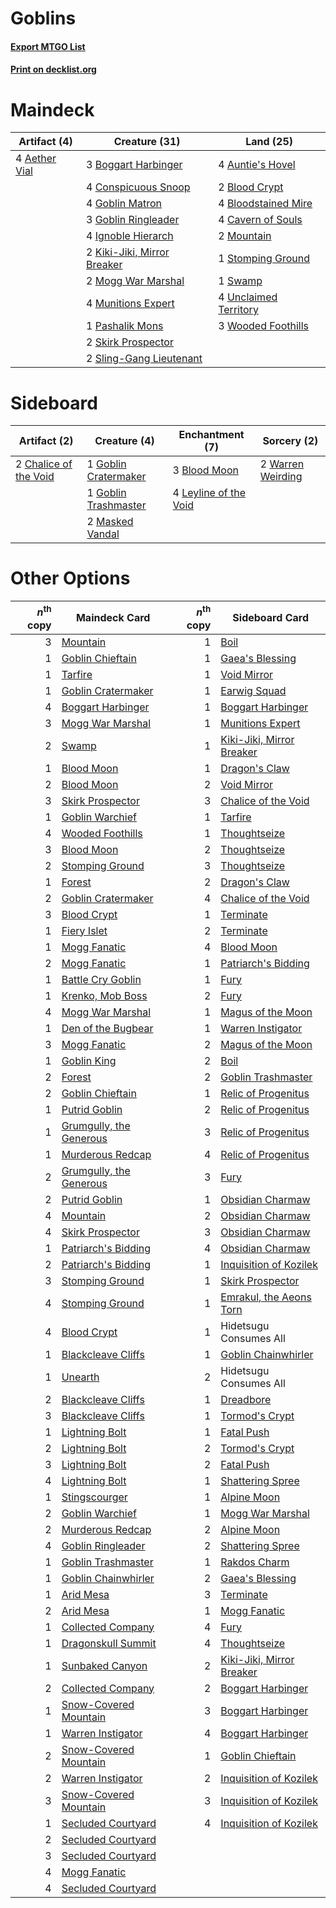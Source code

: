 # Goblins

#### [Export MTGO List](../collection/Goblins/Goblins.txt)
#### [Print on decklist.org](http://decklist.org/?deckmain=4%09Aether%20Vial%0A4%09Auntie's%20Hovel%0A2%09Blood%20Crypt%0A4%09Bloodstained%20Mire%0A3%09Boggart%20Harbinger%0A4%09Cavern%20of%20Souls%0A4%09Conspicuous%20Snoop%0A4%09Goblin%20Matron%0A3%09Goblin%20Ringleader%0A4%09Ignoble%20Hierarch%0A2%09Kiki-Jiki,%20Mirror%20Breaker%0A2%09Mogg%20War%20Marshal%0A2%09Mountain%0A4%09Munitions%20Expert%0A1%09Pashalik%20Mons%0A2%09Skirk%20Prospector%0A2%09Sling-Gang%20Lieutenant%0A1%09Stomping%20Ground%0A1%09Swamp%0A4%09Unclaimed%20Territory%0A3%09Wooded%20Foothills&deckside=3%09Blood%20Moon%0A2%09Chalice%20of%20the%20Void%0A1%09Goblin%20Cratermaker%0A1%09Goblin%20Trashmaster%0A4%09Leyline%20of%20the%20Void%0A2%09Masked%20Vandal%0A2%09Warren%20Weirding)
# Maindeck

|                                     Artifact (4)                                      |                                            Creature (31)                                            |                                           Land (25)                                            |
|---------------------------------------------------------------------------------------|-----------------------------------------------------------------------------------------------------|------------------------------------------------------------------------------------------------|
|4 [Aether Vial](http://gatherer.wizards.com/Pages/Card/Details.aspx?multiverseid=48146)|3 [Boggart Harbinger](http://gatherer.wizards.com/Pages/Card/Details.aspx?multiverseid=139441)       |4 [Auntie's Hovel](http://gatherer.wizards.com/Pages/Card/Details.aspx?multiverseid=153457)     |
|                                                                                       |4 [Conspicuous Snoop](http://gatherer.wizards.com/Pages/Card/Details.aspx?multiverseid=485462)       |2 [Blood Crypt](http://gatherer.wizards.com/Pages/Card/Details.aspx?multiverseid=97102)         |
|                                                                                       |4 [Goblin Matron](http://gatherer.wizards.com/Pages/Card/Details.aspx?multiverseid=15810)            |4 [Bloodstained Mire](http://gatherer.wizards.com/Pages/Card/Details.aspx?multiverseid=405094)  |
|                                                                                       |3 [Goblin Ringleader](http://gatherer.wizards.com/Pages/Card/Details.aspx?multiverseid=27664)        |4 [Cavern of Souls](http://gatherer.wizards.com/Pages/Card/Details.aspx?multiverseid=278058)    |
|                                                                                       |4 [Ignoble Hierarch](http://gatherer.wizards.com/Pages/Card/Details.aspx?multiverseid=522242)        |2 [Mountain](http://gatherer.wizards.com/Pages/Card/Details.aspx?multiverseid=439859)           |
|                                                                                       |2 [Kiki-Jiki, Mirror Breaker](http://gatherer.wizards.com/Pages/Card/Details.aspx?multiverseid=50321)|1 [Stomping Ground](http://gatherer.wizards.com/Pages/Card/Details.aspx?multiverseid=405110)    |
|                                                                                       |2 [Mogg War Marshal](http://gatherer.wizards.com/Pages/Card/Details.aspx?multiverseid=157924)        |1 [Swamp](http://gatherer.wizards.com/Pages/Card/Details.aspx?multiverseid=439858)              |
|                                                                                       |4 [Munitions Expert](http://gatherer.wizards.com/Pages/Card/Details.aspx?multiverseid=464158)        |4 [Unclaimed Territory](http://gatherer.wizards.com/Pages/Card/Details.aspx?multiverseid=435419)|
|                                                                                       |1 [Pashalik Mons](http://gatherer.wizards.com/Pages/Card/Details.aspx?multiverseid=464087)           |3 [Wooded Foothills](http://gatherer.wizards.com/Pages/Card/Details.aspx?multiverseid=405116)   |
|                                                                                       |2 [Skirk Prospector](http://gatherer.wizards.com/Pages/Card/Details.aspx?multiverseid=159051)        |                                                                                                |
|                                                                                       |2 [Sling-Gang Lieutenant](http://gatherer.wizards.com/Pages/Card/Details.aspx?multiverseid=464057)   |                                                                                                |


# Sideboard

|                                          Artifact (2)                                          |                                         Creature (4)                                          |                                        Enchantment (7)                                         |                                        Sorcery (2)                                         |
|------------------------------------------------------------------------------------------------|-----------------------------------------------------------------------------------------------|------------------------------------------------------------------------------------------------|--------------------------------------------------------------------------------------------|
|2 [Chalice of the Void](http://gatherer.wizards.com/Pages/Card/Details.aspx?multiverseid=442211)|1 [Goblin Cratermaker](http://gatherer.wizards.com/Pages/Card/Details.aspx?multiverseid=452853)|3 [Blood Moon](http://gatherer.wizards.com/Pages/Card/Details.aspx?multiverseid=45386)          |2 [Warren Weirding](http://gatherer.wizards.com/Pages/Card/Details.aspx?multiverseid=370488)|
|                                                                                                |1 [Goblin Trashmaster](http://gatherer.wizards.com/Pages/Card/Details.aspx?multiverseid=447280)|4 [Leyline of the Void](http://gatherer.wizards.com/Pages/Card/Details.aspx?multiverseid=107682)|                                                                                            |
|                                                                                                |2 [Masked Vandal](http://gatherer.wizards.com/Pages/Card/Details.aspx?multiverseid=503800)     |                                                                                                |                                                                                            |


# Other Options

|*n*<sup>th</sup> copy|                                          Maindeck Card                                           |*n*<sup>th</sup> copy|                                          Sideboard Card                                           |
|--------------------:|--------------------------------------------------------------------------------------------------|--------------------:|---------------------------------------------------------------------------------------------------|
|                    3|[Mountain](http://gatherer.wizards.com/Pages/Card/Details.aspx?multiverseid=439859)               |                    1|[Boil](http://gatherer.wizards.com/Pages/Card/Details.aspx?multiverseid=14630)                     |
|                    1|[Goblin Chieftain](http://gatherer.wizards.com/Pages/Card/Details.aspx?multiverseid=438481)       |                    1|[Gaea's Blessing](http://gatherer.wizards.com/Pages/Card/Details.aspx?multiverseid=417433)         |
|                    1|[Tarfire](http://gatherer.wizards.com/Pages/Card/Details.aspx?multiverseid=157921)                |                    1|[Void Mirror](http://gatherer.wizards.com/Pages/Card/Details.aspx?multiverseid=522318)             |
|                    1|[Goblin Cratermaker](http://gatherer.wizards.com/Pages/Card/Details.aspx?multiverseid=452853)     |                    1|[Earwig Squad](http://gatherer.wizards.com/Pages/Card/Details.aspx?multiverseid=370530)            |
|                    4|[Boggart Harbinger](http://gatherer.wizards.com/Pages/Card/Details.aspx?multiverseid=139441)      |                    1|[Boggart Harbinger](http://gatherer.wizards.com/Pages/Card/Details.aspx?multiverseid=139441)       |
|                    3|[Mogg War Marshal](http://gatherer.wizards.com/Pages/Card/Details.aspx?multiverseid=157924)       |                    1|[Munitions Expert](http://gatherer.wizards.com/Pages/Card/Details.aspx?multiverseid=464158)        |
|                    2|[Swamp](http://gatherer.wizards.com/Pages/Card/Details.aspx?multiverseid=439858)                  |                    1|[Kiki-Jiki, Mirror Breaker](http://gatherer.wizards.com/Pages/Card/Details.aspx?multiverseid=50321)|
|                    1|[Blood Moon](http://gatherer.wizards.com/Pages/Card/Details.aspx?multiverseid=45386)              |                    1|[Dragon's Claw](http://gatherer.wizards.com/Pages/Card/Details.aspx?multiverseid=129527)           |
|                    2|[Blood Moon](http://gatherer.wizards.com/Pages/Card/Details.aspx?multiverseid=45386)              |                    2|[Void Mirror](http://gatherer.wizards.com/Pages/Card/Details.aspx?multiverseid=522318)             |
|                    3|[Skirk Prospector](http://gatherer.wizards.com/Pages/Card/Details.aspx?multiverseid=159051)       |                    3|[Chalice of the Void](http://gatherer.wizards.com/Pages/Card/Details.aspx?multiverseid=442211)     |
|                    1|[Goblin Warchief](http://gatherer.wizards.com/Pages/Card/Details.aspx?multiverseid=157934)        |                    1|[Tarfire](http://gatherer.wizards.com/Pages/Card/Details.aspx?multiverseid=157921)                 |
|                    4|[Wooded Foothills](http://gatherer.wizards.com/Pages/Card/Details.aspx?multiverseid=405116)       |                    1|[Thoughtseize](http://gatherer.wizards.com/Pages/Card/Details.aspx?multiverseid=438676)            |
|                    3|[Blood Moon](http://gatherer.wizards.com/Pages/Card/Details.aspx?multiverseid=45386)              |                    2|[Thoughtseize](http://gatherer.wizards.com/Pages/Card/Details.aspx?multiverseid=438676)            |
|                    2|[Stomping Ground](http://gatherer.wizards.com/Pages/Card/Details.aspx?multiverseid=405110)        |                    3|[Thoughtseize](http://gatherer.wizards.com/Pages/Card/Details.aspx?multiverseid=438676)            |
|                    1|[Forest](http://gatherer.wizards.com/Pages/Card/Details.aspx?multiverseid=439860)                 |                    2|[Dragon's Claw](http://gatherer.wizards.com/Pages/Card/Details.aspx?multiverseid=129527)           |
|                    2|[Goblin Cratermaker](http://gatherer.wizards.com/Pages/Card/Details.aspx?multiverseid=452853)     |                    4|[Chalice of the Void](http://gatherer.wizards.com/Pages/Card/Details.aspx?multiverseid=442211)     |
|                    3|[Blood Crypt](http://gatherer.wizards.com/Pages/Card/Details.aspx?multiverseid=97102)             |                    1|[Terminate](http://gatherer.wizards.com/Pages/Card/Details.aspx?multiverseid=176449)               |
|                    1|[Fiery Islet](http://gatherer.wizards.com/Pages/Card/Details.aspx?multiverseid=464187)            |                    2|[Terminate](http://gatherer.wizards.com/Pages/Card/Details.aspx?multiverseid=176449)               |
|                    1|[Mogg Fanatic](http://gatherer.wizards.com/Pages/Card/Details.aspx?multiverseid=134748)           |                    4|[Blood Moon](http://gatherer.wizards.com/Pages/Card/Details.aspx?multiverseid=45386)               |
|                    2|[Mogg Fanatic](http://gatherer.wizards.com/Pages/Card/Details.aspx?multiverseid=134748)           |                    1|[Patriarch's Bidding](http://gatherer.wizards.com/Pages/Card/Details.aspx?multiverseid=26747)      |
|                    1|[Battle Cry Goblin](http://gatherer.wizards.com/Pages/Card/Details.aspx?multiverseid=527419)      |                    1|[Fury](http://gatherer.wizards.com/Pages/Card/Details.aspx?multiverseid=522202)                    |
|                    1|[Krenko, Mob Boss](http://gatherer.wizards.com/Pages/Card/Details.aspx?multiverseid=386339)       |                    2|[Fury](http://gatherer.wizards.com/Pages/Card/Details.aspx?multiverseid=522202)                    |
|                    4|[Mogg War Marshal](http://gatherer.wizards.com/Pages/Card/Details.aspx?multiverseid=157924)       |                    1|[Magus of the Moon](http://gatherer.wizards.com/Pages/Card/Details.aspx?multiverseid=136152)       |
|                    1|[Den of the Bugbear](http://gatherer.wizards.com/Pages/Card/Details.aspx?multiverseid=527541)     |                    1|[Warren Instigator](http://gatherer.wizards.com/Pages/Card/Details.aspx?multiverseid=438472)       |
|                    3|[Mogg Fanatic](http://gatherer.wizards.com/Pages/Card/Details.aspx?multiverseid=134748)           |                    2|[Magus of the Moon](http://gatherer.wizards.com/Pages/Card/Details.aspx?multiverseid=136152)       |
|                    1|[Goblin King](http://gatherer.wizards.com/Pages/Card/Details.aspx?multiverseid=129578)            |                    2|[Boil](http://gatherer.wizards.com/Pages/Card/Details.aspx?multiverseid=14630)                     |
|                    2|[Forest](http://gatherer.wizards.com/Pages/Card/Details.aspx?multiverseid=439860)                 |                    2|[Goblin Trashmaster](http://gatherer.wizards.com/Pages/Card/Details.aspx?multiverseid=447280)      |
|                    2|[Goblin Chieftain](http://gatherer.wizards.com/Pages/Card/Details.aspx?multiverseid=438481)       |                    1|[Relic of Progenitus](http://gatherer.wizards.com/Pages/Card/Details.aspx?multiverseid=174824)     |
|                    1|[Putrid Goblin](http://gatherer.wizards.com/Pages/Card/Details.aspx?multiverseid=464050)          |                    2|[Relic of Progenitus](http://gatherer.wizards.com/Pages/Card/Details.aspx?multiverseid=174824)     |
|                    1|[Grumgully, the Generous](http://gatherer.wizards.com/Pages/Card/Details.aspx?multiverseid=473154)|                    3|[Relic of Progenitus](http://gatherer.wizards.com/Pages/Card/Details.aspx?multiverseid=174824)     |
|                    1|[Murderous Redcap](http://gatherer.wizards.com/Pages/Card/Details.aspx?multiverseid=370518)       |                    4|[Relic of Progenitus](http://gatherer.wizards.com/Pages/Card/Details.aspx?multiverseid=174824)     |
|                    2|[Grumgully, the Generous](http://gatherer.wizards.com/Pages/Card/Details.aspx?multiverseid=473154)|                    3|[Fury](http://gatherer.wizards.com/Pages/Card/Details.aspx?multiverseid=522202)                    |
|                    2|[Putrid Goblin](http://gatherer.wizards.com/Pages/Card/Details.aspx?multiverseid=464050)          |                    1|[Obsidian Charmaw](http://gatherer.wizards.com/Pages/Card/Details.aspx?multiverseid=522213)        |
|                    4|[Mountain](http://gatherer.wizards.com/Pages/Card/Details.aspx?multiverseid=439859)               |                    2|[Obsidian Charmaw](http://gatherer.wizards.com/Pages/Card/Details.aspx?multiverseid=522213)        |
|                    4|[Skirk Prospector](http://gatherer.wizards.com/Pages/Card/Details.aspx?multiverseid=159051)       |                    3|[Obsidian Charmaw](http://gatherer.wizards.com/Pages/Card/Details.aspx?multiverseid=522213)        |
|                    1|[Patriarch's Bidding](http://gatherer.wizards.com/Pages/Card/Details.aspx?multiverseid=26747)     |                    4|[Obsidian Charmaw](http://gatherer.wizards.com/Pages/Card/Details.aspx?multiverseid=522213)        |
|                    2|[Patriarch's Bidding](http://gatherer.wizards.com/Pages/Card/Details.aspx?multiverseid=26747)     |                    1|[Inquisition of Kozilek](http://gatherer.wizards.com/Pages/Card/Details.aspx?multiverseid=416897)  |
|                    3|[Stomping Ground](http://gatherer.wizards.com/Pages/Card/Details.aspx?multiverseid=405110)        |                    1|[Skirk Prospector](http://gatherer.wizards.com/Pages/Card/Details.aspx?multiverseid=159051)        |
|                    4|[Stomping Ground](http://gatherer.wizards.com/Pages/Card/Details.aspx?multiverseid=405110)        |                    1|[Emrakul, the Aeons Torn](http://gatherer.wizards.com/Pages/Card/Details.aspx?multiverseid=397905) |
|                    4|[Blood Crypt](http://gatherer.wizards.com/Pages/Card/Details.aspx?multiverseid=97102)             |                    1|Hidetsugu Consumes All                                                                             |
|                    1|[Blackcleave Cliffs](http://gatherer.wizards.com/Pages/Card/Details.aspx?multiverseid=209401)     |                    1|[Goblin Chainwhirler](http://gatherer.wizards.com/Pages/Card/Details.aspx?multiverseid=443017)     |
|                    1|[Unearth](http://gatherer.wizards.com/Pages/Card/Details.aspx?multiverseid=442102)                |                    2|Hidetsugu Consumes All                                                                             |
|                    2|[Blackcleave Cliffs](http://gatherer.wizards.com/Pages/Card/Details.aspx?multiverseid=209401)     |                    1|[Dreadbore](http://gatherer.wizards.com/Pages/Card/Details.aspx?multiverseid=430622)               |
|                    3|[Blackcleave Cliffs](http://gatherer.wizards.com/Pages/Card/Details.aspx?multiverseid=209401)     |                    1|[Tormod's Crypt](http://gatherer.wizards.com/Pages/Card/Details.aspx?multiverseid=389723)          |
|                    1|[Lightning Bolt](http://gatherer.wizards.com/Pages/Card/Details.aspx?multiverseid=806)            |                    1|[Fatal Push](http://gatherer.wizards.com/Pages/Card/Details.aspx?multiverseid=423724)              |
|                    2|[Lightning Bolt](http://gatherer.wizards.com/Pages/Card/Details.aspx?multiverseid=806)            |                    2|[Tormod's Crypt](http://gatherer.wizards.com/Pages/Card/Details.aspx?multiverseid=389723)          |
|                    3|[Lightning Bolt](http://gatherer.wizards.com/Pages/Card/Details.aspx?multiverseid=806)            |                    2|[Fatal Push](http://gatherer.wizards.com/Pages/Card/Details.aspx?multiverseid=423724)              |
|                    4|[Lightning Bolt](http://gatherer.wizards.com/Pages/Card/Details.aspx?multiverseid=806)            |                    1|[Shattering Spree](http://gatherer.wizards.com/Pages/Card/Details.aspx?multiverseid=456224)        |
|                    1|[Stingscourger](http://gatherer.wizards.com/Pages/Card/Details.aspx?multiverseid=413691)          |                    1|[Alpine Moon](http://gatherer.wizards.com/Pages/Card/Details.aspx?multiverseid=447264)             |
|                    2|[Goblin Warchief](http://gatherer.wizards.com/Pages/Card/Details.aspx?multiverseid=157934)        |                    1|[Mogg War Marshal](http://gatherer.wizards.com/Pages/Card/Details.aspx?multiverseid=157924)        |
|                    2|[Murderous Redcap](http://gatherer.wizards.com/Pages/Card/Details.aspx?multiverseid=370518)       |                    2|[Alpine Moon](http://gatherer.wizards.com/Pages/Card/Details.aspx?multiverseid=447264)             |
|                    4|[Goblin Ringleader](http://gatherer.wizards.com/Pages/Card/Details.aspx?multiverseid=27664)       |                    2|[Shattering Spree](http://gatherer.wizards.com/Pages/Card/Details.aspx?multiverseid=456224)        |
|                    1|[Goblin Trashmaster](http://gatherer.wizards.com/Pages/Card/Details.aspx?multiverseid=447280)     |                    1|[Rakdos Charm](http://gatherer.wizards.com/Pages/Card/Details.aspx?multiverseid=420835)            |
|                    1|[Goblin Chainwhirler](http://gatherer.wizards.com/Pages/Card/Details.aspx?multiverseid=443017)    |                    2|[Gaea's Blessing](http://gatherer.wizards.com/Pages/Card/Details.aspx?multiverseid=417433)         |
|                    1|[Arid Mesa](http://gatherer.wizards.com/Pages/Card/Details.aspx?multiverseid=405092)              |                    3|[Terminate](http://gatherer.wizards.com/Pages/Card/Details.aspx?multiverseid=176449)               |
|                    2|[Arid Mesa](http://gatherer.wizards.com/Pages/Card/Details.aspx?multiverseid=405092)              |                    1|[Mogg Fanatic](http://gatherer.wizards.com/Pages/Card/Details.aspx?multiverseid=134748)            |
|                    1|[Collected Company](http://gatherer.wizards.com/Pages/Card/Details.aspx?multiverseid=394519)      |                    4|[Fury](http://gatherer.wizards.com/Pages/Card/Details.aspx?multiverseid=522202)                    |
|                    1|[Dragonskull Summit](http://gatherer.wizards.com/Pages/Card/Details.aspx?multiverseid=420909)     |                    4|[Thoughtseize](http://gatherer.wizards.com/Pages/Card/Details.aspx?multiverseid=438676)            |
|                    1|[Sunbaked Canyon](http://gatherer.wizards.com/Pages/Card/Details.aspx?multiverseid=464196)        |                    2|[Kiki-Jiki, Mirror Breaker](http://gatherer.wizards.com/Pages/Card/Details.aspx?multiverseid=50321)|
|                    2|[Collected Company](http://gatherer.wizards.com/Pages/Card/Details.aspx?multiverseid=394519)      |                    2|[Boggart Harbinger](http://gatherer.wizards.com/Pages/Card/Details.aspx?multiverseid=139441)       |
|                    1|[Snow-Covered Mountain](http://gatherer.wizards.com/Pages/Card/Details.aspx?multiverseid=121233)  |                    3|[Boggart Harbinger](http://gatherer.wizards.com/Pages/Card/Details.aspx?multiverseid=139441)       |
|                    1|[Warren Instigator](http://gatherer.wizards.com/Pages/Card/Details.aspx?multiverseid=438472)      |                    4|[Boggart Harbinger](http://gatherer.wizards.com/Pages/Card/Details.aspx?multiverseid=139441)       |
|                    2|[Snow-Covered Mountain](http://gatherer.wizards.com/Pages/Card/Details.aspx?multiverseid=121233)  |                    1|[Goblin Chieftain](http://gatherer.wizards.com/Pages/Card/Details.aspx?multiverseid=438481)        |
|                    2|[Warren Instigator](http://gatherer.wizards.com/Pages/Card/Details.aspx?multiverseid=438472)      |                    2|[Inquisition of Kozilek](http://gatherer.wizards.com/Pages/Card/Details.aspx?multiverseid=416897)  |
|                    3|[Snow-Covered Mountain](http://gatherer.wizards.com/Pages/Card/Details.aspx?multiverseid=121233)  |                    3|[Inquisition of Kozilek](http://gatherer.wizards.com/Pages/Card/Details.aspx?multiverseid=416897)  |
|                    1|[Secluded Courtyard](http://gatherer.wizards.com/Pages/Card/Details.aspx?multiverseid=548588)     |                    4|[Inquisition of Kozilek](http://gatherer.wizards.com/Pages/Card/Details.aspx?multiverseid=416897)  |
|                    2|[Secluded Courtyard](http://gatherer.wizards.com/Pages/Card/Details.aspx?multiverseid=548588)     |                     |                                                                                                   |
|                    3|[Secluded Courtyard](http://gatherer.wizards.com/Pages/Card/Details.aspx?multiverseid=548588)     |                     |                                                                                                   |
|                    4|[Mogg Fanatic](http://gatherer.wizards.com/Pages/Card/Details.aspx?multiverseid=134748)           |                     |                                                                                                   |
|                    4|[Secluded Courtyard](http://gatherer.wizards.com/Pages/Card/Details.aspx?multiverseid=548588)     |                     |                                                                                                   |


